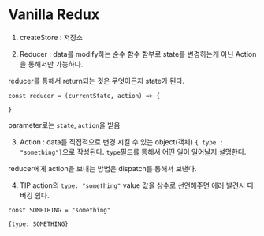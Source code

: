 # Vanilla Redux 

1. createStore : 저장소 

2. Reducer : data를 modify하는 순수 함수
함부로 state를 변경하는게 아닌 Action을 통해서만 가능하다.

reducer를 통해서 return되는 것은 무엇이든지 state가 된다.
```
const reducer = (currentState, action) => {

}
```
parameter로는 `state`, `action`을 받음

3. Action : data를 직접적으로 변경 시킬 수 있는 object(객체) 
`{ type : "something"}`으로 작성된다. 
`type`필드를 통해서 어떤 일이 일어날지 설명한다.

reducer에게 action을 보내는 방법은 dispatch를 통해서 보낸다.

4. TIP 
action의 `type: "something"` value 값을 상수로 선언해주면 에러 발견시 디버깅 쉽다. 
```
const SOMETHING = "something"

{type: SOMETHING}